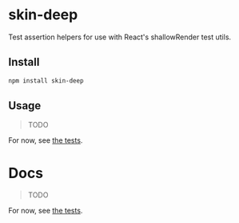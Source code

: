 # skin-deep

Test assertion helpers for use with React's shallowRender test utils.

## Install

```sh
npm install skin-deep
```

## Usage

> TODO

For now, see [the tests](test/test.js).

# Docs

> TODO

For now, see [the tests](test/test.js).
